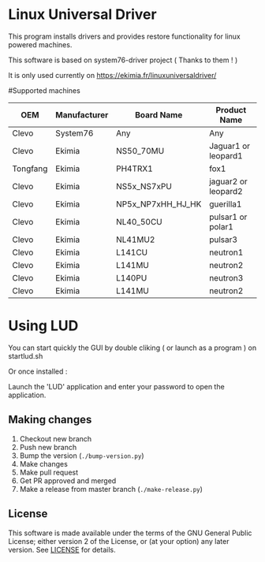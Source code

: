 # Linux Universal Driver

This program installs drivers and provides restore functionality for linux powered
machines.

This software is based on system76-driver project ( Thanks to them ! )

It is only used currently on https://ekimia.fr/linuxuniversaldriver/

#Supported machines 

| OEM      | Manufacturer     | Board Name | Product Name |
|----------|------------------|------------|--------------| 
| Clevo | System76           |   Any   |  Any      |
| Clevo    | Ekimia           |   NS50_70MU |  Jaguar1 or leopard1   | 
| Tongfang | Ekimia           |   PH4TRX1   |  fox1       |
| Clevo | Ekimia           |   NS5x_NS7xPU   |  jaguar2 or leopard2       |
| Clevo | Ekimia           |   NP5x_NP7xHH_HJ_HK   |  guerilla1       |
| Clevo | Ekimia           |   NL40_50CU   |  pulsar1 or polar1       |
| Clevo | Ekimia           |   NL41MU2   |  pulsar3       |
| Clevo | Ekimia           |   L141CU   |  neutron1       |
| Clevo | Ekimia           |   L141MU   |  neutron2       |
| Clevo | Ekimia           |   L140PU   |  neutron3       |
| Clevo | Ekimia           |   L141MU   |  neutron2       |








# Using LUD

You can start quickly the GUI by double cliking ( or launch as a program ) on startlud.sh

Or once installed : 

Launch the 'LUD' application and enter your password to open the application.

## Making changes

1. Checkout new branch
2. Push new branch
3. Bump the version (`./bump-version.py`)
4. Make changes
5. Make pull request
6. Get PR approved and merged
7. Make a release from master branch (`./make-release.py`)

## License

This software is made available under the terms of the GNU General Public
License; either version 2 of the License, or (at your option) any later
version. See [LICENSE](LICENSE) for details.
